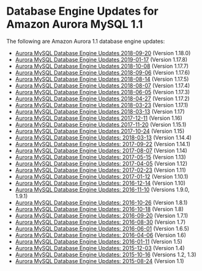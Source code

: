 # Database Engine Updates for Amazon Aurora MySQL 1\.1<a name="AuroraMySQL.Updates.11Updates"></a>

The following are Amazon Aurora 1\.1 database engine updates:
+ [Aurora MySQL Database Engine Updates 2018\-09\-20](AuroraMySQL.Updates.1180.md) \(Version 1\.18\.0\)
+ [Aurora MySQL Database Engine Updates 2019\-01\-17](AuroraMySQL.Updates.1178.md) \(Version 1\.17\.8\)
+ [Aurora MySQL Database Engine Updates 2018\-10\-08](AuroraMySQL.Updates.1177.md) \(Version 1\.17\.7\)
+ [Aurora MySQL Database Engine Updates 2018\-09\-06](AuroraMySQL.Updates.1176.md) \(Version 1\.17\.6\)
+ [Aurora MySQL Database Engine Updates 2018\-08\-14](AuroraMySQL.Updates.1175.md) \(Version 1\.17\.5\)
+ [Aurora MySQL Database Engine Updates 2018\-08\-07](AuroraMySQL.Updates.1174.md) \(Version 1\.17\.4\)
+ [Aurora MySQL Database Engine Updates 2018\-06\-05](AuroraMySQL.Updates.1173.md) \(Version 1\.17\.3\)
+ [Aurora MySQL Database Engine Updates 2018\-04\-27](AuroraMySQL.Updates.1172.md) \(Version 1\.17\.2\)
+ [Aurora MySQL Database Engine Updates 2018\-03\-23](AuroraMySQL.Updates.1171.md) \(Version 1\.17\.1\)
+ [Aurora MySQL Database Engine Updates 2018\-03\-13](AuroraMySQL.Updates.117.md) \(Version 1\.17\)
+ [Aurora MySQL Database Engine Updates 2017\-12\-11](AuroraMySQL.Updates.20171211.md) \(Version 1\.16\)
+ [Aurora MySQL Database Engine Updates 2017\-11\-20](AuroraMySQL.Updates.20171120.md) \(Version 1\.15\.1\)
+ [Aurora MySQL Database Engine Updates 2017\-10\-24](AuroraMySQL.Updates.20171024.md) \(Version 1\.15\)
+ [Aurora MySQL Database Engine Updates: 2018\-03\-13](AuroraMySQL.Updates.1144.md) \(Version 1\.14\.4\)
+ [Aurora MySQL Database Engine Updates: 2017\-09\-22](AuroraMySQL.Updates.20170922.md) \(Version 1\.14\.1\)
+ [Aurora MySQL Database Engine Updates: 2017\-08\-07](AuroraMySQL.Updates.20170807.md) \(Version 1\.14\)
+ [Aurora MySQL Database Engine Updates: 2017\-05\-15](AuroraMySQL.Updates.20170515.md) \(Version 1\.13\)
+ [Aurora MySQL Database Engine Updates: 2017\-04\-05](AuroraMySQL.Updates.20170405.md) \(Version 1\.12\)
+ [Aurora MySQL Database Engine Updates: 2017\-02\-23](AuroraMySQL.Updates.20170223.md) \(Version 1\.11\)
+ [Aurora MySQL Database Engine Updates: 2017\-01\-12](AuroraMySQL.Updates.20170112.md) \(Version 1\.10\.1\)
+ [Aurora MySQL Database Engine Updates: 2016\-12\-14](AuroraMySQL.Updates.20161214.md) \(Version 1\.10\)
+ [Aurora MySQL Database Engine Updates: 2016\-11\-10](AuroraMySQL.Updates.20161110.md) \(Versions 1\.9\.0, 1\.9\.1\)
+ [Aurora MySQL Database Engine Updates: 2016\-10\-26](AuroraMySQL.Updates.20161026.md) \(Version 1\.8\.1\)
+ [Aurora MySQL Database Engine Updates: 2016\-10\-18](AuroraMySQL.Updates.20161018.md) \(Version 1\.8\)
+ [Aurora MySQL Database Engine Updates: 2016\-09\-20](AuroraMySQL.Updates.20160920.md) \(Version 1\.7\.1\)
+ [Aurora MySQL Database Engine Updates: 2016\-08\-30](AuroraMySQL.Updates.20160830.md) \(Version 1\.7\)
+ [Aurora MySQL Database Engine Updates: 2016\-06\-01](AuroraMySQL.Updates.20160601.md) \(Version 1\.6\.5\)
+ [Aurora MySQL Database Engine Updates: 2016\-04\-06](AuroraMySQL.Updates.20160406.md) \(Version 1\.6\)
+ [Aurora MySQL Database Engine Updates: 2016\-01\-11](AuroraMySQL.Updates.20160111.md) \(Version 1\.5\)
+ [Aurora MySQL Database Engine Updates: 2015\-12\-03](AuroraMySQL.Updates.20151203.md) \(Version 1\.4\)
+ [Aurora MySQL Database Engine Updates: 2015\-10\-16](AuroraMySQL.Updates.20151016.md) \(Versions 1\.2, 1\.3\)
+ [Aurora MySQL Database Engine Updates: 2015\-08\-24](AuroraMySQL.Updates.20150824.md) \(Version 1\.1\)